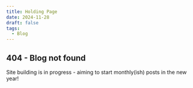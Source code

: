 ```yaml
---
title: Holding Page
date: 2024-11-28
draft: false
tags:
  - Blog
---
```


<h2> 404 - Blog not found </h2>

Site building is in progress - aiming to start monthly(ish) posts in the new year!